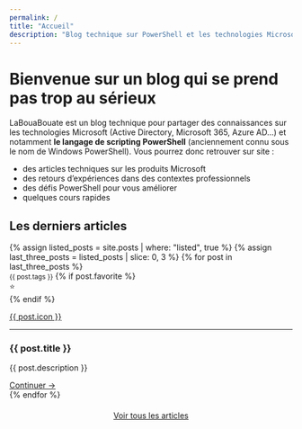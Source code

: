 ```yaml
---
permalink: /
title: "Accueil"
description: "Blog technique sur PowerShell et les technologies Microsoft pour l'administration système"
---
```


<div class="div_container">
    <div class="div_hero">
        <div class="div_hero_text">
            <h1 id="bienvenue">Bienvenue sur un blog qui se prend pas trop au sérieux</h1>
            <p>LaBouaBouate est un blog technique pour partager des connaissances sur les technologies Microsoft (Active Directory, Microsoft 365, Azure AD…) et notamment <b>le langage de scripting PowerShell</b> (anciennement connu sous le nom de Windows PowerShell). Vous pourrez donc retrouver sur site :</p>
            <ul>
                <li>des articles techniques sur les produits Microsoft</li>
                <li>des retours d’expériences dans des contextes professionnels</li>
                <li>des défis PowerShell pour vous améliorer</li>
                <li>quelques cours rapides</li>
            </ul>
        </div>
    </div>
</div>

<section>
    <h2>Les derniers articles</h2>
    <div class="posts">
        {% assign listed_posts = site.posts | where: "listed", true %}
        {% assign last_three_posts = listed_posts | slice: 0, 3 %}
        {% for post in last_three_posts %}
            <article>
                <small>{{ post.tags }}</small>
                {% if post.favorite %}
                <div class="favoriteMarker">⭐</div>
                {% endif %}
                <a href="{{ post.id }}">
                    <p class="articleIcon">{{ post.icon }}</p>
                </a>
                <hr>
                <div class="articleDescription">
                    <h3>{{ post.title }}</h3>
                    <p>{{ post.description }}</p>
                    <a class="articleButton" href="{{ post.id }}">Continuer →</a>
                </div>
            </article>
        {% endfor %}
    </div>
    <div class="buttonNext" style="display: flex; align-items: center; justify-content: center; margin: 20px;">
        <a href="/blog">Voir tous les articles</a>
    </div>
</section>